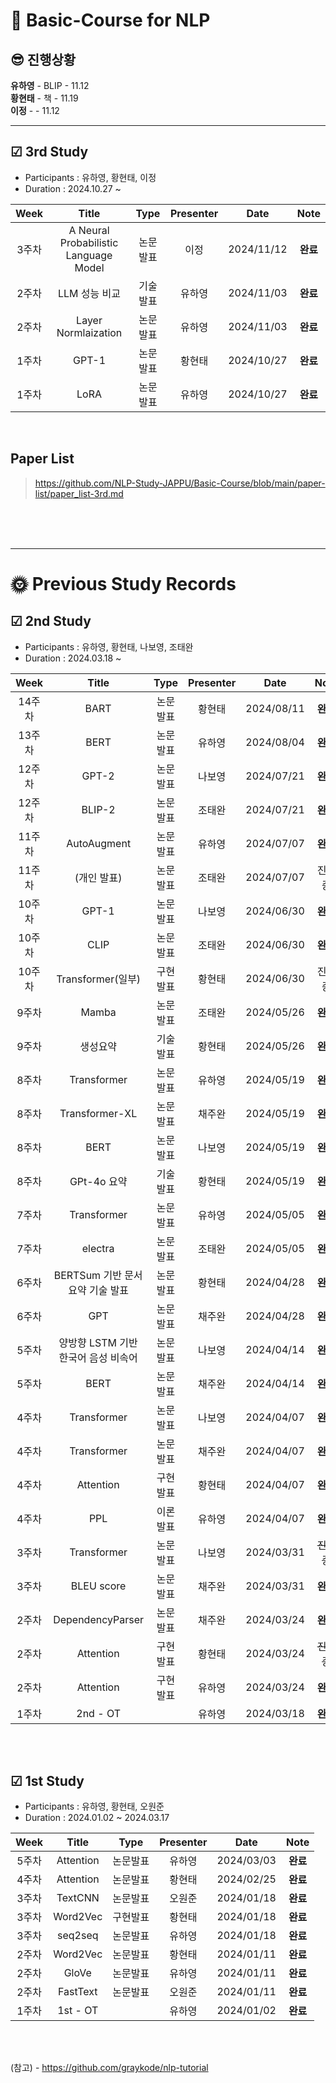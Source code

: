 # 📰 Basic-Course for NLP

## 😎 진행상황
**유하영** - BLIP - 11.12 </br>
**황현태** - 책 - 11.19  </br>
**이정** -  - 11.12 </br>

___

## ☑ 3rd Study 
- Participants : 유하영, 황현태, 이정
- Duration : 2024.10.27 ~
  
|Week|Title|Type|Presenter|Date|Note|
|:---:|:---:|:---:|:---:|:---:|:---:|
|3주차|A Neural Probabilistic Language Model|논문발표|이정|2024/11/12|**완료**
|2주차|LLM 성능 비교|기술발표|유하영|2024/11/03|**완료**
|2주차|Layer Normlaization|논문발표|유하영|2024/11/03|**완료**
|1주차|GPT-1|논문발표|황현태|2024/10/27|**완료**
|1주차|LoRA|논문발표|유하영|2024/10/27|**완료**



</br>

## Paper List
> https://github.com/NLP-Study-JAPPU/Basic-Course/blob/main/paper-list/paper_list-3rd.md






</br></br></br>

___

# 🌞 Previous Study Records
## ☑ 2nd Study 
- Participants : 유하영, 황현태, 나보영, 조태완
- Duration : 2024.03.18 ~
  
|Week|Title|Type|Presenter|Date|Note|
|:---:|:---:|:---:|:---:|:---:|:---:|
|14주차|BART|논문발표|황현태|2024/08/11|**완료**
|13주차|BERT|논문발표|유하영|2024/08/04|**완료**
|12주차|GPT-2|논문발표|나보영|2024/07/21|**완료**
|12주차|BLIP-2|논문발표|조태완|2024/07/21|**완료**
|11주차|AutoAugment|논문발표|유하영|2024/07/07|**완료**
|11주차|(개인 발표)|논문발표|조태완|2024/07/07|진행 중
|10주차|GPT-1|논문발표|나보영|2024/06/30|**완료**
|10주차|CLIP|논문발표|조태완|2024/06/30|**완료**
|10주차|Transformer(일부)|구현발표|황현태|2024/06/30|진행 중
|9주차|Mamba|논문발표|조태완|2024/05/26|**완료**
|9주차|생성요약|기술발표|황현태|2024/05/26|**완료**
|8주차|Transformer|논문발표|유하영|2024/05/19|**완료**
|8주차|Transformer-XL|논문발표|채주완|2024/05/19|**완료**
|8주차|BERT|논문발표|나보영|2024/05/19|**완료**
|8주차|GPt-4o 요약|기술발표|황현태|2024/05/19|**완료**
|7주차|Transformer|논문발표|유하영|2024/05/05|**완료**
|7주차|electra|논문발표|조태완|2024/05/05|**완료**
|6주차|BERTSum 기반 문서 요약 기술 발표|논문발표|황현태|2024/04/28|**완료**
|6주차|GPT|논문발표|채주완|2024/04/28|**완료**
|5주차|양방향 LSTM 기반 한국어 음성 비속어|논문발표|나보영|2024/04/14|**완료**
|5주차|BERT|논문발표|채주완|2024/04/14|**완료**
|4주차|Transformer|논문발표|나보영|2024/04/07|**완료**
|4주차|Transformer|논문발표|채주완|2024/04/07|**완료**
|4주차|Attention|구현발표|황현태|2024/04/07|**완료**
|4주차|PPL|이론발표|유하영|2024/04/07|**완료**
|3주차|Transformer|논문발표|나보영|2024/03/31|~~진행 중~~
|3주차|BLEU score|논문발표|채주완|2024/03/31|**완료**
|2주차|DependencyParser|논문발표|채주완|2024/03/24|**완료**
|2주차|Attention|구현발표|황현태|2024/03/24|~~진행 중~~
|2주차|Attention|구현발표|유하영|2024/03/24|**완료**
|1주차|2nd - OT|  |유하영|2024/03/18|**완료**

</br></br>

## ☑ 1st Study 
- Participants : 유하영, 황현태, 오원준
- Duration : 2024.01.02 ~ 2024.03.17
  
|Week|Title|Type|Presenter|Date|Note|
|:---:|:---:|:---:|:---:|:---:|:---:|
|5주차|Attention|논문발표|유하영|2024/03/03|**완료**
|4주차|Attention|논문발표|황현태|2024/02/25|**완료**
|3주차|TextCNN|논문발표|오원준|2024/01/18|**완료**
|3주차|Word2Vec|구현발표|황현태|2024/01/18|**완료**
|3주차|seq2seq|논문발표|유하영|2024/01/18|**완료**
|2주차|Word2Vec|논문발표|황현태|2024/01/11|**완료**
|2주차|GloVe|논문발표|유하영|2024/01/11|**완료**
|2주차|FastText|논문발표|오원준|2024/01/11|**완료**
|1주차|1st - OT|  |유하영|2024/01/02|**완료**

</br></br>

(참고) - https://github.com/graykode/nlp-tutorial</br>

</br>


  










